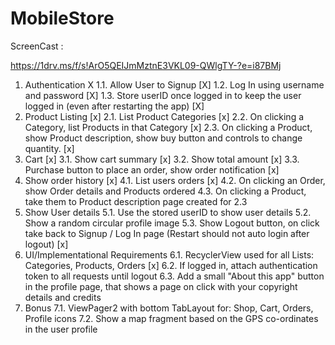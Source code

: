 # MobileStore


ScreenCast :

https://1drv.ms/f/s!ArO5QEIJmMztnE3VKL09-QWlgTY-?e=i87BMj


1. Authentication X
1.1. Allow User to Signup [X]
1.2. Log In using username and password [X]
1.3. Store userID once logged in to keep the user logged in (even after restarting the app) [X]
2. Product Listing [x]
2.1. List Product Categories [x]
2.2. On clicking a Category, list Products in that Category [x]
2.3. On clicking a Product, show Product description, show buy button and controls to change quantity. [x]
3. Cart [x]
3.1. Show cart summary [x]
3.2. Show total amount [x]
3.3. Purchase button to place an order, show order notification [x]
4. Show order history [x]
4.1. List users orders [x]
4.2. On clicking an Order, show Order details and Products ordered
4.3. On clicking a Product, take them to Product description page created for 2.3
5. Show User details
5.1. Use the stored userID to show user details
5.2. Show a random circular profile image 
5.3. Show Logout button, on click take back to Signup / Log In page (Restart should not auto login after logout) [x]
6. UI/Implementational Requirements
6.1. RecyclerView used for all Lists: Categories, Products, Orders [x]
6.2. If logged in, attach authentication token to all requests until logout
6.3. Add a small "About this app" button in the profile page, that shows a page on click with your copyright details and credits
7. Bonus
7.1. ViewPager2 with bottom TabLayout for: Shop, Cart, Orders, Profile icons
7.2. Show a map fragment based on the GPS co-ordinates in the user profile
